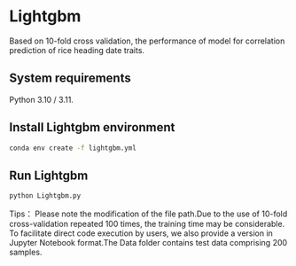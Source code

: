 # Lightgbm
Based on 10-fold cross validation, the performance of model for correlation prediction of rice heading date traits.

## System requirements
Python 3.10 / 3.11.

## Install Lightgbm environment

```bash
conda env create -f lightgbm.yml
```

## Run Lightgbm

```bash
python Lightgbm.py
```
Tips： Please note the modification of the file path.Due to the use of 10-fold cross-validation repeated 100 times, the training time may be considerable. To facilitate direct code execution by users, we also provide a version in Jupyter Notebook format.The Data folder contains test data comprising 200 samples.
